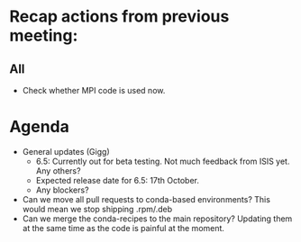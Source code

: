 # Recap actions from previous meeting:

## All
- Check whether MPI code is used now.


# Agenda
- General updates (Gigg)
  - 6.5: Currently out for beta testing. Not much feedback from ISIS yet. Any others?
  - Expected release date for 6.5: 17th October.
  - Any blockers?
- Can we move all pull requests to conda-based environments? This would mean we stop shipping .rpm/.deb
- Can we merge the conda-recipes to the main repository? Updating them at the same time as the code is painful at the moment.
